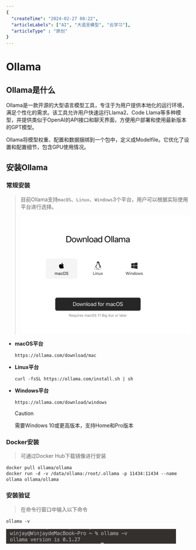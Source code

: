 ```yaml
---
{
  "createTime": "2024-02-27 08:22",
  "articleLabels": ["AI", "大语言模型", "云学习"],
  "articleType" : "原创"
}
---
```


# Ollama

<ArticleInfo/>

## Ollama是什么



Ollama是一款开源的大型语言模型工具，专注于为用户提供本地化的运行环境，满足个性化的需求。该工具允许用户快速运行Llama2、Code Llama等多种模型，并提供类似于OpenAI的API接口和聊天界面，方便用户部署和使用最新版本的GPT模型。

Ollama将模型权重、配置和数据捆绑到一个包中，定义成Modelfile。它优化了设置和配置细节，包含GPU使用情况。

## 安装Ollama

### 常规安装

> 目前Ollama支持`macOS`、`Linux`、`Windows`3个平台，用户可以根据实际使用平台进行选择。
>
> <img src="./assets/image-20240227234810416.png" alt="image-20240227234810416" style="zoom:50%;margin:auto" />

- **macOS平台**

  ```shell
  https://ollama.com/download/mac

- **Linux平台**

  ```shell
  curl -fsSL https://ollama.com/install.sh | sh
  ```

- **Windows平台**

  ```shell
  https://ollama.com/download/windows
  ```

  > [!CAUTION]
  >
  > 需要Windows 10或更高版本，支持Home和Pro版本

### Docker安装

> 可通过Docker Hub下载镜像进行安装

```shell
docker pull ollama/ollama
docker run -d -v /data/ollama:/root/.ollama -p 11434:11434 --name ollama ollama/ollama
```

### 安装验证

> 在命令行窗口中输入以下命令

```shell
ollama -v
```

<img src="./assets/image-20240228001519686.png" alt="image-20240228001519686" style="zoom:50%" class="snapshot-center"/>



